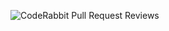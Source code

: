 ![CodeRabbit Pull Request Reviews](https://img.shields.io/coderabbit/prs/github/MohibShaikh/MindMending_Bending?utm_source=oss&utm_medium=github&utm_campaign=MohibShaikh%2FMindMending_Bending&labelColor=171717&color=FF570A&link=https%3A%2F%2Fcoderabbit.ai&label=CodeRabbit+Reviews)

